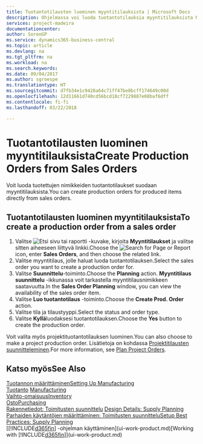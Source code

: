 ```yaml
---
title: Tuotantotilausten luominen myyntitilauksista | Microsoft Docs
description: Ohjelmassa voi luoda tuotantotilauksia myyntitilauksista Myynti ja markkinointi -osastossa.
services: project-madeira
documentationcenter: 
author: SorenGP
ms.service: dynamics365-business-central
ms.topic: article
ms.devlang: na
ms.tgt_pltfrm: na
ms.workload: na
ms.search.keywords: 
ms.date: 09/04/2017
ms.author: sgroespe
ms.translationtype: HT
ms.sourcegitcommit: d7fb34e1c9428a64c71ff47be8bcff174649c00d
ms.openlocfilehash: 12d11661d740cd56bcd18cf7229887e08baf6dff
ms.contentlocale: fi-fi
ms.lasthandoff: 03/22/2018

---
```

# <a name="create-production-orders-from-sales-orders"></a><span data-ttu-id="974da-103">Tuotantotilausten luominen myyntitilauksista</span><span class="sxs-lookup"><span data-stu-id="974da-103">Create Production Orders from Sales Orders</span></span>
<span data-ttu-id="974da-104">Voit luoda tuotettujen nimikkeiden tuotantotilaukset suodaan myyntitilauksista.</span><span class="sxs-lookup"><span data-stu-id="974da-104">You can create production orders for produced items directly from sales orders.</span></span>  

## <a name="to-create-a-production-order-from-a-sales-order"></a><span data-ttu-id="974da-105">Tuotantotilausten luominen myyntitilauksista</span><span class="sxs-lookup"><span data-stu-id="974da-105">To create a production order from a sales order</span></span>  

1.  <span data-ttu-id="974da-106">Valitse ![Etsi sivu tai raportti](media/ui-search/search_small.png "Etsi sivu tai raportti -kuvake") -kuvake, kirjoita **Myyntitilaukset** ja valitse sitten aiheeseen liittyvä linkki.</span><span class="sxs-lookup"><span data-stu-id="974da-106">Choose the ![Search for Page or Report](media/ui-search/search_small.png "Search for Page or Report icon") icon, enter **Sales Orders**, and then choose the related link.</span></span>  
2.  <span data-ttu-id="974da-107">Valitse myyntitilaus, jolle haluat luoda tuotantotilauksen.</span><span class="sxs-lookup"><span data-stu-id="974da-107">Select the sales order you want to create a production order for.</span></span>  
3.  <span data-ttu-id="974da-108">Valitse **Suunnittelu**-toiminto.</span><span class="sxs-lookup"><span data-stu-id="974da-108">Choose the **Planning** action.</span></span> <span data-ttu-id="974da-109">**Myyntitilaus suunnittelu** -ikkunassa voit tarkastella myyntitilausnimikkeen saatavuutta.</span><span class="sxs-lookup"><span data-stu-id="974da-109">In the **Sales Order Planning** window, you can view the availability of the sales order item.</span></span>  
4.  <span data-ttu-id="974da-110">Valitse **Luo tuotantotilaus** -toiminto.</span><span class="sxs-lookup"><span data-stu-id="974da-110">Choose the **Create Prod. Order** action.</span></span>  
5.  <span data-ttu-id="974da-111">Valitse tila ja tilaustyyppi.</span><span class="sxs-lookup"><span data-stu-id="974da-111">Select the status and order type.</span></span>  
6.  <span data-ttu-id="974da-112">Valitse **Kyllä**luodaksesi tuotantotilauksen.</span><span class="sxs-lookup"><span data-stu-id="974da-112">Choose the **Yes** button to create the production order.</span></span>

<span data-ttu-id="974da-113">Voit valita myös projektituotantotilauksen luominen.</span><span class="sxs-lookup"><span data-stu-id="974da-113">You can also choose to make a project production order.</span></span> <span data-ttu-id="974da-114">Lisätietoja on kohdassa [Projektitilausten suunnitteleminen](production-how-to-plan-project-orders.md).</span><span class="sxs-lookup"><span data-stu-id="974da-114">For more information, see [Plan Project Orders](production-how-to-plan-project-orders.md).</span></span>   

## <a name="see-also"></a><span data-ttu-id="974da-115">Katso myös</span><span class="sxs-lookup"><span data-stu-id="974da-115">See Also</span></span>  
[<span data-ttu-id="974da-116">Tuotannon määrittäminen</span><span class="sxs-lookup"><span data-stu-id="974da-116">Setting Up Manufacturing</span></span>](production-configure-production-processes.md)  
<span data-ttu-id="974da-117">[Tuotanto](production-manage-manufacturing.md)  </span><span class="sxs-lookup"><span data-stu-id="974da-117">[Manufacturing](production-manage-manufacturing.md)  </span></span>  
[<span data-ttu-id="974da-118">Vaihto-omaisuus</span><span class="sxs-lookup"><span data-stu-id="974da-118">Inventory</span></span>](inventory-manage-inventory.md)  
[<span data-ttu-id="974da-119">Osto</span><span class="sxs-lookup"><span data-stu-id="974da-119">Purchasing</span></span>](purchasing-manage-purchasing.md)  
<span data-ttu-id="974da-120">[Rakennetiedot: Toimitusten suunnittelu](design-details-supply-planning.md) </span><span class="sxs-lookup"><span data-stu-id="974da-120">[Design Details: Supply Planning](design-details-supply-planning.md) </span></span>  
[<span data-ttu-id="974da-121">Parhaiden käytäntöjen määrittäminen: Toimitusten suunnittelu</span><span class="sxs-lookup"><span data-stu-id="974da-121">Setup Best Practices: Supply Planning</span></span>](setup-best-practices-supply-planning.md)  
<span data-ttu-id="974da-122">[[!INCLUDE[d365fin](includes/d365fin_md.md)] -ohjelman käyttäminen](ui-work-product.md)</span><span class="sxs-lookup"><span data-stu-id="974da-122">[Working with [!INCLUDE[d365fin](includes/d365fin_md.md)]](ui-work-product.md)</span></span>

